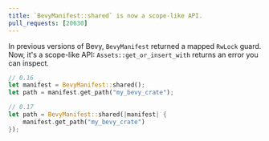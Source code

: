 ```yaml
---
title: `BevyManifest::shared` is now a scope-like API.
pull_requests: [20630]
---
```


In previous versions of Bevy, `BevyManifest` returned a mapped `RwLock` guard. Now, it's a scope-like API:
`Assets::get_or_insert_with` returns an error you can inspect.

```rust
// 0.16
let manifest = BevyManifest::shared();
let path = manifest.get_path("my_bevy_crate");

// 0.17
let path = BevyManifest::shared(|manifest| {
    manifest.get_path("my_bevy_crate")
});
```